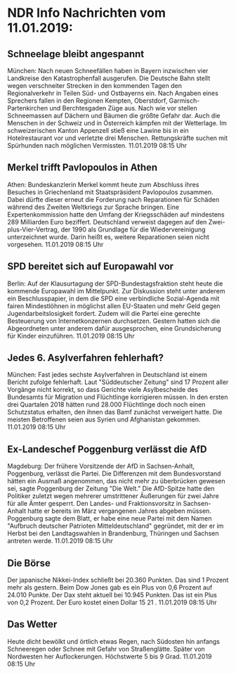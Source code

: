 # NDR Info Nachrichten vom 11.01.2019:


## Schneelage bleibt angespannt
München: Nach neuen Schneefällen haben in Bayern inzwischen vier Landkreise den Katastrophenfall ausgerufen. Die Deutsche Bahn stellt wegen verschneiter Strecken in den kommenden Tagen den Regionalverkehr in Teilen Süd- und Ostbayerns ein. Nach Angaben eines Sprechers fallen in den Regionen Kempten, Oberstdorf, Garmisch-Partenkirchen und Berchtesgaden Züge aus. Nach wie vor stellen Schneemassen auf Dächern und Bäumen die größte Gefahr dar. Auch die Menschen in der Schweiz und in Österreich kämpfen mit der Wetterlage. Im schweizerischen Kanton Appenzell stieß eine Lawine bis in ein Hotelrestaurant vor und verletzte drei Menschen. Rettungskräfte suchen mit Spürhunden nach möglichen Vermissten. 11.01.2019 08:15 Uhr 

## Merkel trifft Pavlopoulos in Athen
Athen: Bundeskanzlerin Merkel kommt heute zum Abschluss ihres Besuches in Griechenland mit Staatspräsident Pavlopoulos zusammen. Dabei dürfte dieser erneut die Forderung nach Reparationen für Schäden während des Zweiten Weltkriegs zur Sprache bringen. Eine Expertenkommission hatte den Umfang der Kriegsschäden auf mindestens 289 Milliarden Euro beziffert. Deutschland verweist dagegen auf den Zwei-plus-Vier-Vertrag, der 1990 als Grundlage für die Wiedervereinigung unterzeichnet wurde. Darin heißt es, weitere Reparationen seien nicht vorgesehen. 11.01.2019 08:15 Uhr 

## SPD bereitet sich auf Europawahl vor
Berlin: Auf der Klausurtagung der SPD-Bundestagsfraktion steht heute die kommende Europawahl im Mittelpunkt. Zur Diskussion steht unter anderem ein Beschlusspapier, in dem die SPD eine verbindliche Sozial-Agenda mit fairen Mindestlöhnen in möglichst allen EU-Staaten und mehr Geld gegen Jugendarbeitslosigkeit fordert. Zudem will die Partei eine gerechte Besteuerung von Internetkonzernen durchsetzen. Gestern hatten sich die Abgeordneten unter anderem dafür ausgesprochen, eine Grundsicherung für Kinder einzuführen. 11.01.2019 08:15 Uhr 

## Jedes 6. Asylverfahren fehlerhaft?
München: Fast jedes sechste Asylverfahren in Deutschland ist einem Bericht zufolge fehlerhaft. Laut "Süddeutscher Zeitung" sind 17 Prozent aller Vorgänge nicht korrekt, so dass Gerichte viele Asylbescheide des Bundesamts für Migration und Flüchtlinge korrigieren müssen. In den ersten drei Quartalen 2018 hätten rund 28.000 Flüchtlinge doch noch einen Schutzstatus erhalten, den ihnen das Bamf zunächst verweigert hatte. Die meisten Betroffenen seien aus Syrien und Afghanistan gekommen. 11.01.2019 08:15 Uhr 

## Ex-Landeschef Poggenburg verlässt die AfD
Magdeburg: Der frühere Vorsitzende der AfD in Sachsen-Anhalt, Poggenburg, verlässt die Partei. Die Differenzen mit dem Bundesvorstand hätten ein Ausmaß angenommen, das nicht mehr zu überbrücken gewesen sei, sagte Poggenburg der Zeitung "Die Welt." Die AfD-Spitze hatte den Politiker zuletzt wegen mehrerer umstrittener Äußerungen für zwei Jahre für alle Ämter gesperrt. Den Landes- und Fraktionsvorsitz in Sachsen-Anhalt hatte er bereits im März vergangenen Jahres abgeben müssen. Poggenburg sagte dem Blatt, er habe eine neue Partei mit dem Namen "Aufbruch deutscher Patrioten Mitteldeutschland" gegründet, mit der er im Herbst bei den Landtagswahlen in Brandenburg, Thüringen und Sachsen antreten werde. 11.01.2019 08:15 Uhr 

## Die Börse
Der japanische Nikkei-Index schließt bei  20.360  Punkten. Das sind  1  Prozent mehr als gestern. Beim Dow Jones gab es ein Plus von  0,6  Prozent auf  24.010  Punkte. Der Dax steht aktuell bei  10.945  Punkten. Das ist ein Plus von  0,2  Prozent. Der Euro kostet einen Dollar  15 21 . 11.01.2019 08:15 Uhr 

## Das Wetter
Heute dicht bewölkt und örtlich etwas Regen, nach Südosten hin anfangs Schneeregen oder Schnee mit Gefahr von Straßenglätte. Später von Nordwesten her Auflockerungen. Höchstwerte 5 bis 9 Grad. 11.01.2019 08:15 Uhr 
